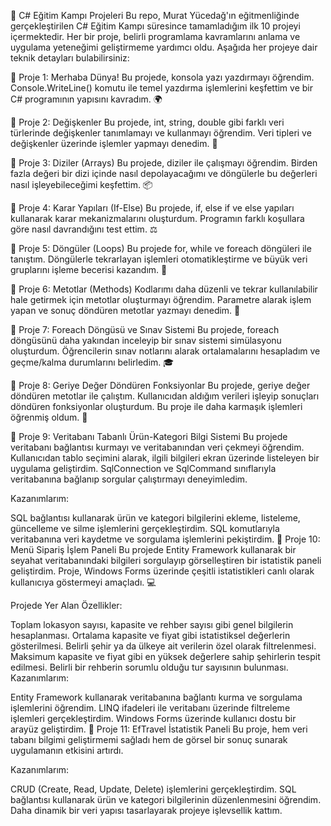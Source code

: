 
🌟 C# Eğitim Kampı Projeleri
Bu repo, Murat Yücedağ'ın eğitmenliğinde gerçekleştirilen C# Eğitim Kampı süresince tamamladığım ilk 10 projeyi içermektedir. Her bir proje, belirli programlama kavramlarını anlama ve uygulama yeteneğimi geliştirmeme yardımcı oldu. Aşağıda her projeye dair teknik detayları bulabilirsiniz:

🔹 Proje 1: Merhaba Dünya!
Bu projede, konsola yazı yazdırmayı öğrendim. Console.WriteLine() komutu ile temel yazdırma işlemlerini keşfettim ve bir C# programının yapısını kavradım. 🌍

🔹 Proje 2: Değişkenler
Bu projede, int, string, double gibi farklı veri türlerinde değişkenler tanımlamayı ve kullanmayı öğrendim. Veri tipleri ve değişkenler üzerinde işlemler yapmayı denedim. 🔢

🔹 Proje 3: Diziler (Arrays)
Bu projede, diziler ile çalışmayı öğrendim. Birden fazla değeri bir dizi içinde nasıl depolayacağımı ve döngülerle bu değerleri nasıl işleyebileceğimi keşfettim. 📦

🔹 Proje 4: Karar Yapıları (If-Else)
Bu projede, if, else if ve else yapıları kullanarak karar mekanizmalarını oluşturdum. Programın farklı koşullara göre nasıl davrandığını test ettim. ⚖️

🔹 Proje 5: Döngüler (Loops)
Bu projede for, while ve foreach döngüleri ile tanıştım. Döngülerle tekrarlayan işlemleri otomatikleştirme ve büyük veri gruplarını işleme becerisi kazandım. 🔄

🔹 Proje 6: Metotlar (Methods)
Kodlarımı daha düzenli ve tekrar kullanılabilir hale getirmek için metotlar oluşturmayı öğrendim. Parametre alarak işlem yapan ve sonuç döndüren metotlar yazmayı denedim. 🔧

🔹 Proje 7: Foreach Döngüsü ve Sınav Sistemi
Bu projede, foreach döngüsünü daha yakından inceleyip bir sınav sistemi simülasyonu oluşturdum. Öğrencilerin sınav notlarını alarak ortalamalarını hesapladım ve geçme/kalma durumlarını belirledim. 🎓

🔹 Proje 8: Geriye Değer Döndüren Fonksiyonlar
Bu projede, geriye değer döndüren metotlar ile çalıştım. Kullanıcıdan aldığım verileri işleyip sonuçları döndüren fonksiyonlar oluşturdum. Bu proje ile daha karmaşık işlemleri öğrenmiş oldum. 🎯

🔹 Proje 9: Veritabanı Tabanlı Ürün-Kategori Bilgi Sistemi
Bu projede veritabanı bağlantısı kurmayı ve veritabanından veri çekmeyi öğrendim. Kullanıcıdan tablo seçimini alarak, ilgili bilgileri ekran üzerinde listeleyen bir uygulama geliştirdim. SqlConnection ve SqlCommand sınıflarıyla veritabanına bağlanıp sorgular çalıştırmayı deneyimledim.

Kazanımlarım:

SQL bağlantısı kullanarak ürün ve kategori bilgilerini ekleme, listeleme, güncelleme ve silme işlemlerini gerçekleştirdim.
SQL komutlarıyla veritabanına veri kaydetme ve sorgulama işlemlerini pekiştirdim.
🔹 Proje 10: Menü Sipariş İşlem Paneli
Bu projede Entity Framework kullanarak bir seyahat veritabanındaki bilgileri sorgulayıp görselleştiren bir istatistik paneli geliştirdim. Proje, Windows Forms üzerinde çeşitli istatistikleri canlı olarak kullanıcıya göstermeyi amaçladı. 💻

Projede Yer Alan Özellikler:

Toplam lokasyon sayısı, kapasite ve rehber sayısı gibi genel bilgilerin hesaplanması.
Ortalama kapasite ve fiyat gibi istatistiksel değerlerin gösterilmesi.
Belirli şehir ya da ülkeye ait verilerin özel olarak filtrelenmesi.
Maksimum kapasite ve fiyat gibi en yüksek değerlere sahip şehirlerin tespit edilmesi.
Belirli bir rehberin sorumlu olduğu tur sayısının bulunması.
Kazanımlarım:

Entity Framework kullanarak veritabanına bağlantı kurma ve sorgulama işlemlerini öğrendim.
LINQ ifadeleri ile veritabanı üzerinde filtreleme işlemleri gerçekleştirdim.
Windows Forms üzerinde kullanıcı dostu bir arayüz geliştirdim.
🔹 Proje 11: EfTravel İstatistik Paneli
Bu proje, hem veri tabanı bilgimi geliştirmemi sağladı hem de görsel bir sonuç sunarak uygulamanın etkisini artırdı.

Kazanımlarım:

CRUD (Create, Read, Update, Delete) işlemlerini gerçekleştirdim.
SQL bağlantısı kullanarak ürün ve kategori bilgilerinin düzenlenmesini öğrendim.
Daha dinamik bir veri yapısı tasarlayarak projeye işlevsellik kattım.

